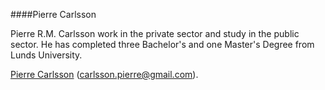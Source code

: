 ####Pierre Carlsson

Pierre R.M. Carlsson work in the private sector and study in the public sector.
He has completed three Bachelor's and one Master's Degree from Lunds University.

[Pierre Carlsson](http://www.student.bth.se/~pica16/dbwebb-kurser/htmlphp/me/kmom06/me6/me.php) (carlsson.pierre@gmail.com).
